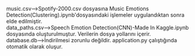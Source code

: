 music.csv-->Spotify-2000.csv dosyasına Music Emotions Detection(Clustering).ipynb'dosyasındaki işlemeler uygulandıktan sonra elde edilmiştir.<br>
data_paths.csv-->Speech Emotion Detection(CNN)-Made In Kaggle.ipynb dosyasında oluşturulmuştur. Verilerin dosya yollarını içerir.<br>
database.db-->İndirilmesi zorunlu değildir. application.py çalıştığında otomatik olarak oluşur.
